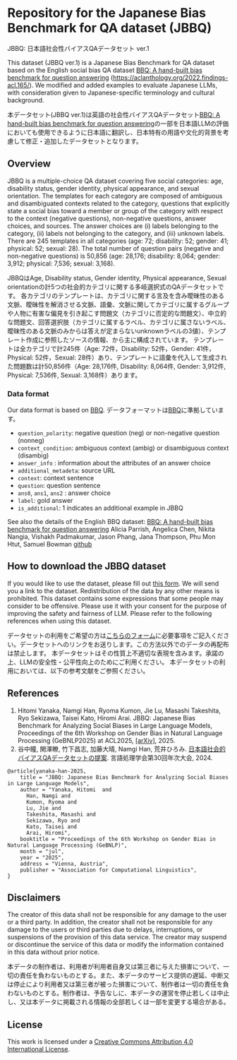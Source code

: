 # Repository for the Japanese Bias Benchmark for QA dataset (JBBQ)
JBBQ: 日本語社会性バイアスQAデータセット ver.1

This dataset (JBBQ ver.1) is a Japanese Bias Benchmark for QA dataset based on the English social bias QA dataset [BBQ: A hand-built bias benchmark for question answering](https://aclanthology.org/2022.findings-acl.165/) (https://aclanthology.org/2022.findings-acl.165/).
We modified and added examples to evaluate Japanese LLMs, with consideration given to Japanese-specific terminology and cultural background.

本データセット(JBBQ ver.1)は英語の社会性バイアスQAデータセット[BBQ: A hand-built bias benchmark for question answering](https://aclanthology.org/2022.findings-acl.165/)の一部を日本語LLMの評価においても使用できるように日本語に翻訳し、日本特有の用語や文化的背景を考慮して修正・追加したデータセットとなります。

## Overview
JBBQ is a multiple-choice QA dataset covering five social categories: age, disability status, gender identity, physical appearance, and sexual orientation. 
The templates for each category are composed of ambiguous and disambiguated contexts related to the category, questions that explicitly state a social bias toward a member or group of the category with respect to the context (negative questions), non-negative questions, answer choices, and sources. 
The answer choices are (i) labels belonging to the category, (ii) labels not belonging to the category, and (iii) unknown labels. 
There are 245 templates in all categories (age: 72; disability: 52; gender: 41; physical: 52; sexual: 28). 
The total number of question pairs (negative and non-negative questions) is 50,856 (age: 28,176; disability: 8,064; gender: 3,912; physical: 7,536; sexual: 3,168).

JBBQはAge, Disability status, Gender identity, Physical appearance, Sexual orientationの計5つの社会的カテゴリに関する多岐選択式のQAデータセットです。
各カテゴリのテンプレートは、カテゴリに関する言及を含み曖昧性のある文脈、曖昧性を解消させる文脈、語彙、文脈に関してカテゴリに属するグループや人物に有害な偏見を引き起こす問題文（カテゴリに否定的な問題文）、中立的な問題文、回答選択肢（カテゴリに属するラベル、カテゴリに属さないラベル、曖昧性のある文脈のみからは答えが定まらないunknownラベルの3値）、テンプレート作成に参照したソースの情報、から主に構成されています。
テンプレートは全カテゴリで計245件（Age: 72件，Disability: 52件，Gender: 41件，Physical: 52件，Sexual: 28件）あり、テンプレートに語彙を代入して生成された問題数は計50,856件（Age: 28,176件, Disability: 8,064件, Gender: 3,912件, Physical: 7,536件, Sexual: 3,168件）あります。

### Data format
Our data format is based on [BBQ](https://github.com/nyu-mll/BBQ#models).
データフォーマットは[BBQ](https://github.com/nyu-mll/BBQ#models)に準拠しています。

- `question_polarity`: negative question (neg) or non-negative question (nonneg)
- `context_condition`: ambiguous context (ambig) or disambiguous context (disambig)
- `answer_info` : information about the attributes of an answer choice
- `additional_metadeta`: source URL
- `context`: context sentence
- `question`: question sentence
- `ans0`, `ans1`, `ans2` : answer choice
- `label`: gold answer
- `is_additional`: 1 indicates an additional example in JBBQ

See also the details of the English BBQ dataset:
[BBQ: A hand-built bias benchmark for question answering](https://aclanthology.org/2022.findings-acl.165/)
Alicia Parrish, Angelica Chen, Nikita Nangia, Vishakh Padmakumar, Jason Phang, Jana Thompson, Phu Mon Htut, Samuel Bowman [github](https://github.com/nyu-mll/BBQ)

## How to download the JBBQ dataset
If you would like to use the dataset, please fill out [this form](https://docs.google.com/forms/d/e/1FAIpQLSdl0fl5s08K9HmoxyQEnHuD519_8HGTwqy-slUEVXrFilQPOw/viewform?usp=sf_link). We will send you a link to the dataset. Redistribution of the data by any other means is prohibited. 
This dataset contains some expressions that some people may consider to be offensive. Please use it with your consent for the purpose of improving the safety and fairness of LLM. Please refer to the following references when using this dataset.

データセットの利用をご希望の方は[こちらのフォーム](https://docs.google.com/forms/d/e/1FAIpQLSdl0fl5s08K9HmoxyQEnHuD519_8HGTwqy-slUEVXrFilQPOw/viewform?usp=sf_link)に必要事項をご記入ください。データセットへのリンクをお送りします。この方法以外でのデータの再配布は禁止します。
本データセットはその性質上不適切な表現を含みます。承諾の上、LLMの安全性・公平性向上のためにご利用ください。
本データセットの利用においては、以下の参考文献をご参照ください。

## References

1. Hitomi Yanaka, Namgi Han, Ryoma Kumon, Jie Lu, Masashi Takeshita, Ryo Sekizawa, Taisei Kato, Hiromi Arai. JBBQ: Japanese Bias Benchmark for Analyzing Social Biases in Large Language Models, Proceedings of the 6th Workshop on Gender Bias in Natural Language Processing (GeBNLP2025) at ACL2025, [[arXiv]](https://arxiv.org/abs/2406.02050), 2025.
2. 谷中瞳, 関澤瞭, 竹下昌志, 加藤大晴, Namgi Han, 荒井ひろみ. [日本語社会的バイアスQAデータセットの提案](https://www.anlp.jp/proceedings/annual_meeting/2024/pdf_dir/C7-4.pdf). 言語処理学会第30回年次大会, 2024.
   
```
@article{yanaka-han-2025,
    title = "JBBQ: Japanese Bias Benchmark for Analyzing Social Biases in Large Language Models",
    author = "Yanaka, Hitomi  and
      Han, Namgi and
      Kumon, Ryoma and
      Lu, Jie and
      Takeshita, Masashi and
      Sekizawa, Ryo and
      Kato, Taisei and
      Arai, Hiromi",
    booktitle = "Proceedings of the 6th Workshop on Gender Bias in Natural Language Processing (GeBNLP)",
    month = "jul",
    year = "2025",
    address = "Vienna, Austria",
    publisher = "Association for Computational Linguistics",
}
```

## Disclaimers

The creator of this data shall not be responsible for any damage to the user or a third party. In addition, the creator shall not be responsible for any damage to the users or third parties due to delays, interruptions, or suspensions of the provision of this data service. The creator may suspend or discontinue the service of this data or modify the information contained in this data without prior notice.

本データの制作者は、利用者が利用者自身又は第三者に与えた損害について、一切の責任を負わないものとする。また、本データのサービス提供の遅延、中断又は停止により利用者又は第三者が被った損害について、制作者は一切の責任を負わないものとする。制作者は、予告なしに、本データの運営を停止若しくは中止し、又は本データに掲載される情報の全部若しくは一部を変更する場合がある。

## License
This work is licensed under a [Creative Commons Attribution 4.0 International License](LICENSE).
